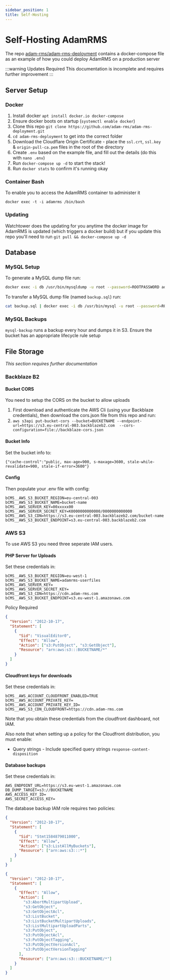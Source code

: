 ```yaml
---
sidebar_position: 1
title: Self-Hosting
---
```


# Self-Hosting AdamRMS

The repo [adam-rms/adam-rms-deployment](https://github.com/adam-rms/adam-rms-deployment) contains a docker-compose file as an example of how you could deploy AdamRMS on a production server

:::warning Updates Required
This documentation is incomplete and requires further improvement
:::

## Server Setup

### Docker

1. Install docker `apt install docker.io docker-compose`
1. Ensure docker boots on startup (`systemctl enable docker`)
1. Clone this repo `git clone https://github.com/adam-rms/adam-rms-deployment.git`
1. `cd adam-rms-deployment` to get into the correct folder
1. Download the Cloudflare Origin Certificate - place the `ssl.crt`, `ssl.key` & `origin-pull-ca.pem` files in the root of the directory
1. Create `.env` based on the example file, and fill out the details (do this with `nano .env`)
1. Run `docker-compose up -d` to start the stack!
1. Run `docker stats` to confirm it's running okay

### Container Bash

To enable you to access the AdamRMS container to administer it

`docker exec -t -i adamrms /bin/bash`

### Updating

Watchtower does the updating for you anytime the docker image for AdamRMS is updated (which triggers a docker build) but if you update this repo you'll need to run `git pull && docker-compose up -d`

## Database

### MySQL Setup

To generate a MySQL dump file run:

```bash
docker exec -i db /usr/bin/mysqldump -u root --password=ROOTPASSWORD adamrms > backup.sql
```

To transfer a MySQL dump file (named `backup.sql`) run:

```bash
cat backup.sql | docker exec -i db /usr/bin/mysql -u root --password=ROOTPASSWORD adamrms
```

### MySQL Backups

`mysql-backup` runs a backup every hour and dumps it in S3. Ensure the bucket has an appropriate lifecycle rule setup

## File Storage

_This section requires further documentation_

### Backblaze B2

#### Bucket CORS

You need to setup the CORS on the bucket to allow uploads

1. First download and authenticate the AWS Cli (using your Backblaze credentials), then download the cors.json file from this repo and run:
2. `aws s3api put-bucket-cors --bucket=BUCKETNAME --endpoint-url=https://s3.eu-central-003.backblazeb2.com  --cors-configuration=file://backblaze-cors.json`

#### Bucket Info

Set the bucket info to:

`{"cache-control":"public, max-age=900, s-maxage=3600, stale-while-revalidate=900, stale-if-error=3600"}`

#### Config

Then populate your .env file with config:

```
bCMS__AWS_S3_BUCKET_REGION=eu-central-003
bCMS__AWS_S3_BUCKET_NAME=bucket-name
bCMS__AWS_SERVER_KEY=00xxxxx00
bCMS__AWS_SERVER_SECRET_KEY=K0000000000000/0000000000000
bCMS__AWS_S3_CDN=https://s3.eu-central-003.backblazeb2.com/bucket-name
bCMS__AWS_S3_BUCKET_ENDPOINT=s3.eu-central-003.backblazeb2.com
```

### AWS S3

To use AWS S3 you need three seperate IAM users.

#### PHP Server for Uploads

Set these credentials in:

```
bCMS__AWS_S3_BUCKET_REGION=eu-west-1
bCMS__AWS_S3_BUCKET_NAME=adamrms-userfiles
bCMS__AWS_SERVER_KEY=
bCMS__AWS_SERVER_SECRET_KEY=
bCMS__AWS_S3_CDN=https://cdn.adam-rms.com
bCMS__AWS_S3_BUCKET_ENDPOINT=s3.eu-west-1.amazonaws.com
```

Policy Required

```json
{
  "Version": "2012-10-17",
  "Statement": [
    {
      "Sid": "VisualEditor0",
      "Effect": "Allow",
      "Action": ["s3:PutObject", "s3:GetObject"],
      "Resource": "arn:aws:s3:::BUCKETNAME/*"
    }
  ]
}
```

#### Cloudfront keys for downloads

Set these credentials in:

```
bCMS__AWS_ACCOUNT_CLOUDFRONT_ENABLED=TRUE
bCMS__AWS_ACCOUNT_PRIVATE_KEY=
bCMS__AWS_ACCOUNT_PRIVATE_KEY_ID=
bCMS__AWS_S3_CDN_CLOUDFRONT=https://cdn.adam-rms.com
```

Note that you obtain these credentials from the cloudfront dashboard, not IAM.

Also note that when setting up a policy for the Cloudfront distribution, you must enable:

- Query strings - Include specified query strings `response-content-disposition`

#### Database backups

Set these credentials in:

```
AWS_ENDPOINT_URL=https://s3.eu-west-1.amazonaws.com
DB_DUMP_TARGET=s3://BUCKETNAME
AWS_ACCESS_KEY_ID=
AWS_SECRET_ACCESS_KEY=
```

The database backup IAM role requires two policies:

```json
{
  "Version": "2012-10-17",
  "Statement": [
    {
      "Sid": "Stmt1584879011000",
      "Effect": "Allow",
      "Action": ["s3:ListAllMyBuckets"],
      "Resource": ["arn:aws:s3:::*"]
    }
  ]
}
```

```json
{
  "Version": "2012-10-17",
  "Statement": [
    {
      "Effect": "Allow",
      "Action": [
        "s3:AbortMultipartUpload",
        "s3:GetObject",
        "s3:GetObjectAcl",
        "s3:ListBucket",
        "s3:ListBucketMultipartUploads",
        "s3:ListMultipartUploadParts",
        "s3:PutObject",
        "s3:PutObjectAcl",
        "s3:PutObjectTagging",
        "s3:PutObjectVersionAcl",
        "s3:PutObjectVersionTagging"
      ],
      "Resource": ["arn:aws:s3:::BUCKETNAME/*"]
    }
  ]
}
```
